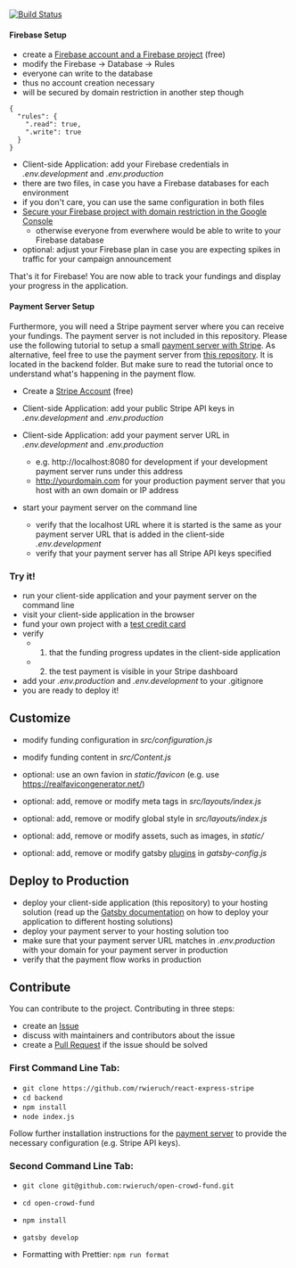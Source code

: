 # 

[![Build Status](https://travis-ci.org/rwieruch/open-crowd-fund.svg?branch=master)](https://travis-ci.org/rwieruch/open-crowd-fund)



#### Firebase Setup

* create a [Firebase account and a Firebase project](https://firebase.google.com/) (free)
* modify the Firebase -> Database -> Rules
 * everyone can write to the database
 * thus no account creation necessary
 * will be secured by domain restriction in another step though

```
{
  "rules": {
    ".read": true,
    ".write": true
  }
}
```

* Client-side Application: add your Firebase credentials in *.env.development* and *.env.production*
 * there are two files, in case you have a Firebase databases for each environment
 * if you don't care, you can use the same configuration in both files
* [Secure your Firebase project with domain restriction in the Google Console](https://stackoverflow.com/questions/35418143/how-to-restrict-firebase-data-modification)
  * otherwise everyone from everwhere would be able to write to your Firebase database
* optional: adjust your Firebase plan in case you are expecting spikes in traffic for your campaign announcement

That's it for Firebase! You are now able to track your fundings and display your progress in the application.

#### Payment Server Setup

Furthermore, you will need a Stripe payment server where you can receive your fundings. The payment server is not included in this repository. Please use the following tutorial to setup a small [payment server with Stripe](https://github.com/rwieruch/react-express-stripe). As alternative, feel free to use the payment server from [this repository](https://github.com/rwieruch/react-express-stripe). It is located in the backend folder. But make sure to read the tutorial once to understand what's happening in the payment flow.

* Create a [Stripe Account](https://stripe.com/) (free)
* Client-side Application: add your public Stripe API keys in *.env.development* and *.env.production*
* Client-side Application: add your payment server URL in *.env.development* and *.env.production*
  * e.g. http://localhost:8080 for development if your development payment server runs under this address
  * http://yourdomain.com for your production payment server that you host with an own domain or IP address

* start your payment server on the command line
  * verify that the localhost URL where it is started is the same as your payment server URL that is added in the client-side *.env.development*
  * verify that your payment server has all Stripe API keys specified

### Try it!

* run your client-side application and your payment server on the command line
* visit your client-side application in the browser
* fund your own project with a [test credit card](https://stripe.com/docs/testing#cards)
* verify
  * 1) that the funding progress updates in the client-side application
  * 2) the test payment is visible in your Stripe dashboard
* add your *.env.production* and *.env.development* to your .gitignore
* you are ready to deploy it!

## Customize

* modify funding configuration in *src/configuration.js*
* modify funding content in *src/Content.js*

* optional: use an own favion in *static/favicon* (e.g. use https://realfavicongenerator.net/)
* optional: add, remove or modify meta tags in *src/layouts/index.js*
* optional: add, remove or modify global style in *src/layouts/index.js*
* optional: add, remove or modify assets, such as images, in *static/*
* optional: add, remove or modify gatsby [plugins](https://www.gatsbyjs.org/docs/plugins/) in *gatsby-config.js*

## Deploy to Production

* deploy your client-side application (this repository) to your hosting solution (read up the [Gatsby documentation](https://www.gatsbyjs.org) on how to deploy your application to different hosting solutions)
* deploy your payment server to your hosting solution too
* make sure that your payment server URL matches in *.env.production* with your domain for your payment server in production
* verify that the payment flow works in production

## Contribute

You can contribute to the project. Contributing in three steps:

* create an [Issue](https://github.com/rwieruch/open-crowdfund/issues)
* discuss with maintainers and contributors about the issue
* create a [Pull Request](https://github.com/rwieruch/open-crowdfund/pulls) if the issue should be solved

### First Command Line Tab:

* `git clone https://github.com/rwieruch/react-express-stripe`
* `cd backend`
* `npm install`
* `node index.js`

Follow further installation instructions for the [payment server](https://github.com/rwieruch/react-express-stripe) to provide the necessary configuration (e.g. Stripe API keys).

### Second Command Line Tab:

* `git clone git@github.com:rwieruch/open-crowd-fund.git`
* `cd open-crowd-fund`
* `npm install`
* `gatsby develop`


* Formatting with Prettier: `npm run format`